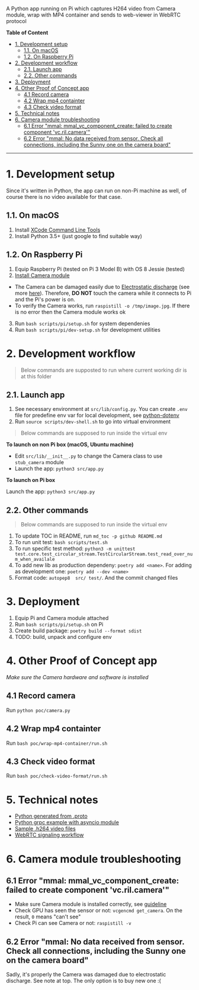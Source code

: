 A Python app running on Pi which captures H264 video from Camera module, wrap with MP4 container and sends to web-viewer in WebRTC protocol

**Table of Content**

<!--TOC-->

- [1. Development setup](#1-development-setup)
  - [1.1. On macOS](#11-on-macos)
  - [1.2. On Raspberry Pi](#12-on-raspberry-pi)
- [2. Development workflow](#2-development-workflow)
  - [2.1. Launch app](#21-launch-app)
  - [2.2. Other commands](#22-other-commands)
- [3. Deployment](#3-deployment)
- [4. Other Proof of Concept app](#4-other-proof-of-concept-app)
  - [4.1 Record camera](#41-record-camera)
  - [4.2 Wrap mp4 containter](#42-wrap-mp4-containter)
  - [4.3 Check video format](#43-check-video-format)
- [5. Technical notes](#5-technical-notes)
- [6. Camera module troubleshooting](#6-camera-module-troubleshooting)
  - [6.1 Error "mmal: mmal_vc_component_create: failed to create component 'vc.ril.camera'"](#61-error-mmal-mmal_vc_component_create-failed-to-create-component-vcrilcamera)
  - [6.2 Error "mmal: No data received from sensor. Check all connections, including the Sunny one on the camera board"](#62-error-mmal-no-data-received-from-sensor-check-all-connections-including-the-sunny-one-on-the-camera-board)

<!--TOC-->

---

# 1. Development setup 

Since it's written in Python, the app can run on non-Pi machine as well, of course there is no video available for that case.

## 1.1. On macOS

1. Install [XCode Command Line Tools](https://developer.apple.com/xcode/resources/)
1. Install Python 3.5+ (just google to find suitable way)

## 1.2. On Raspberry Pi

1. Equip Raspberry Pi (tested on Pi 3 Model B) with OS 8 Jessie (tested)
1. [Install Camera module](https://projects.raspberrypi.org/en/projects/getting-started-with-picamera)
  - The Camera can be damaged easily due to [Electrostatic discharge](https://en.wikipedia.org/wiki/Electrostatic_discharge) (see more [here](https://raspberrypi.stackexchange.com/questions/12265/how-to-protect-rpi-camera-from-esd)). Therefore, **DO NOT** touch the camera while it connects to Pi and the Pi's power is on.
  - To verify the Camera works, run `raspistill -o /tmp/image.jpg`. If there is no error then the Camera module works ok

3. Run `bash scripts/pi/setup.sh` for system dependenies
1. Run `bash scripts/pi/dev-setup.sh` for development utilities

# 2. Development workflow

> Below commands are supposted to run where current working dir is at this folder

## 2.1. Launch app

1. See necessary environment at `src/lib/config.py`. You can create `.env` file for predefine env var for local development, see [python-dotenv](https://pypi.org/project/python-dotenv/)
1. Run `source scripts/dev-shell.sh` to go into virtual environment

> Below commands are supposed to run inside the virtual env

**To launch on non Pi box (macOS, Ubuntu machine)**

- Edit `src/lib/__init__.py` to change the Camera class to use `stub_camera` module 
- Launch the app: `python3 src/app.py`

**To launch on Pi box**

Launch the app: `python3 src/app.py`

## 2.2. Other commands

> Below commands are supposed to run inside the virtual env

1. To update TOC in README, run `md_toc -p github README.md`
1. To run unit test: `bash scripts/test.sh`
1. To run specific test method: `python3 -m unittest test.core.test_circular_stream.TestCircularStream.test_read_over_num_when_availale`
1. To add new lib as production dependeny: `poetry add <name>`. For adding as development one: `poetry add --dev <name>`
1. Format code: `autopep8  src/ test/`. And the commit changed files

# 3. Deployment

1. Equip Pi and Camera module attached
1. Run `bash scripts/pi/setup.sh` on Pi
1. Create build package: `poetry build --format sdist`
1. TODO: build, unpack and configure env

# 4. Other Proof of Concept app

*Make sure the Camera hardware and software is installed*

## 4.1 Record camera

Run `python poc/camera.py`

## 4.2 Wrap mp4 containter

Run `bash poc/wrap-mp4-container/run.sh`

## 4.3 Check video format

Run `bash poc/check-video-format/run.sh`

# 5. Technical notes

- [Python generated from .proto](https://developers.google.com/protocol-buffers/docs/reference/python-generated)
- [Python grpc example with asyncio module](https://github.com/grpc/grpc/blob/master/examples/python/route_guide/asyncio_route_guide_client.py)
- [Sample .h264 video files](https://www.fastvdo.com/H.264.html)
- [WebRTC signaling workflow](https://developer.mozilla.org/en-US/docs/Web/API/WebRTC_API/Signaling_and_video_calling)

# 6. Camera module troubleshooting

## 6.1 Error "mmal: mmal_vc_component_create: failed to create component 'vc.ril.camera'"

- Make sure Camera module is installed correctly, see [guideline](https://www.youtube.com/watch?v=GImeVqHQzsE)
- Check GPU has seen the sensor or not: `vcgencmd get_camera`. On the result, `0` means "can't see"
- Check Pi can see Camera or not: `raspistill -v `

## 6.2 Error "mmal: No data received from sensor. Check all connections, including the Sunny one on the camera board"

Sadly, it's properly the Camera was damaged due to electrostatic discharge. See note at top. The only option is to buy new one :(

